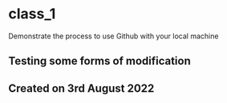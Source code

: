 # class_1
Demonstrate the process to use Github with your local machine

## Testing some forms of modification

## Created on 3rd August 2022 
